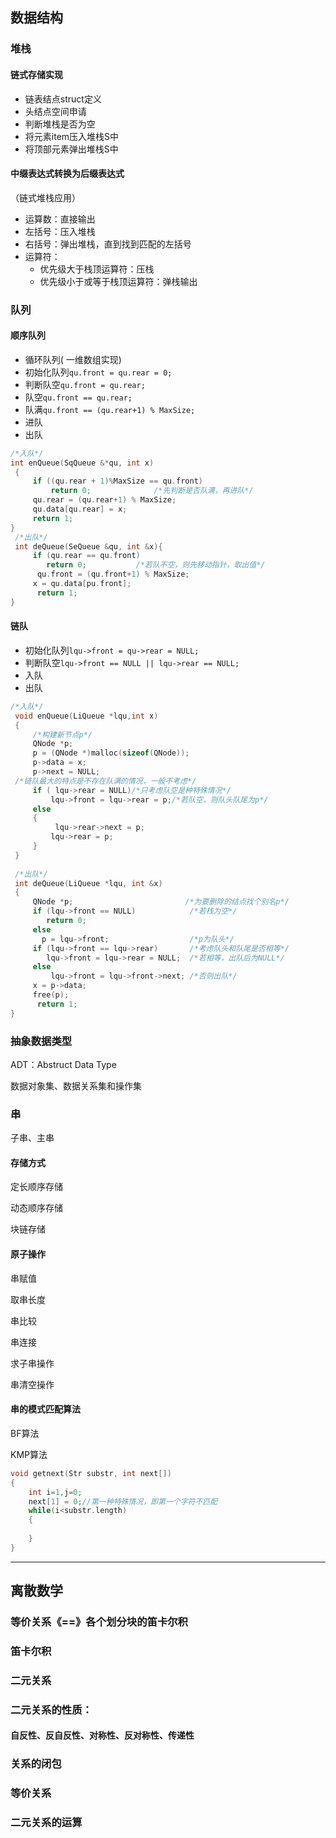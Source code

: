 ## 数据结构
### 堆栈
#### 链式存储实现

- 链表结点struct定义
- 头结点空间申请
- 判断堆栈是否为空
- 将元素item压入堆栈S中
- 将顶部元素弹出堆栈S中

#### 中缀表达式转换为后缀表达式

（链式堆栈应用）

- 运算数：直接输出
- 左括号：压入堆栈
- 右括号：弹出堆栈，直到找到匹配的左括号
- 运算符：
	- 优先级大于栈顶运算符：压栈
	- 优先级小于或等于栈顶运算符：弹栈输出
### 队列
#### 顺序队列
- 循环队列( 一维数组实现)
- 初始化队列`qu.front = qu.rear = 0;`
- 判断队空`qu.front = qu.rear;`
- 队空`qu.front == qu.rear;`
- 队满`qu.front == (qu.rear+1) % MaxSize;`
- 进队
- 出队
``` c
/*入队*/
int enQueue(SqQueue &*qu, int x)
 {
     if ((qu.rear + 1)%MaxSize == qu.front)
         return 0;				/*先判断是否队满，再进队*/
     qu.rear = (qu.rear+1) % MaxSize;
     qu.data[qu.rear] = x;
     return 1;
}
 /*出队*/
 int deQueue(SeQueue &qu, int &x){
     if (qu.rear == qu.front)
        return 0;   		/*若队不空，则先移动指针，取出值*/
      qu.front = (qu.front+1) % MaxSize;
     x = qu.data[pu.front];
      return 1;   
}
```
#### 链队
- 初始化队列`lqu->front = qu->rear = NULL;`
- 判断队空`lqu->front == NULL || lqu->rear == NULL;`
- 入队
- 出队
```c
/*入队*/
 void enQueue(LiQueue *lqu,int x)
 {
     /*构建新节点p*/
     QNode *p;
     p = (QNode *)malloc(sizeof(QNode));
     p->data = x;
     p->next = NULL;
 /*链队最大的特点是不存在队满的情况，一般不考虑*/
     if ( lqu->rear = NULL)/*只考虑队空是种特殊情况*/
         lqu->front = lqu->rear = p;/*若队空，则队头队尾为p*/
     else
     {
          lqu->rear->next = p;
         lqu->rear = p;
     }  
 }
 
 /*出队*/
 int deQueue(LiQueue *lqu, int &x)
 {
     QNode *p;						   /*为要删除的结点找个别名p*/
     if (lqu->front == NULL)			/*若栈为空*/
        return 0;
     else 
       p = lqu->front;					/*p为队头*/
     if (lqu->front == lqu->rear)		/*考虑队头和队尾是否相等*/
        lqu->front = lqu->rear = NULL;	/*若相等，出队后为NULL*/
     else 
         lqu->front = lqu->front->next;	/*否则出队*/
     x = p->data;
     free(p);
      return 1;  
}
```
### 抽象数据类型
ADT：Abstruct Data Type

数据对象集、数据关系集和操作集

### 串

子串、主串

#### 存储方式

定长顺序存储

动态顺序存储

块链存储

#### 原子操作

串赋值

取串长度

串比较

串连接

求子串操作

串清空操作

#### 串的模式匹配算法

BF算法

KMP算法

```c
void getnext(Str substr, int next[])
{
	int i=1,j=0;
    next[1] = 0;//第一种特殊情况，即第一个字符不匹配
    while(i<substr.length)
    {
        
    }
}
```



------
## 离散数学
### 等价关系《==》各个划分块的笛卡尔积
### 笛卡尔积
### 二元关系
### 二元关系的性质：
#### 自反性、反自反性、对称性、反对称性、传递性
### 关系的闭包
### 等价关系
### 二元关系的运算